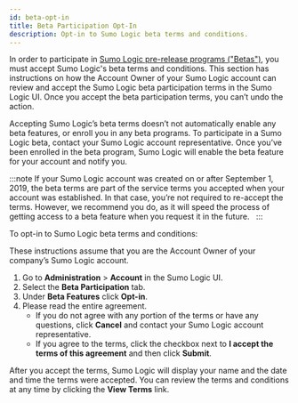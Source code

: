 ```yaml
---
id: beta-opt-in
title: Beta Participation Opt-In
description: Opt-in to Sumo Logic beta terms and conditions.
---
```


In order to participate in [Sumo Logic pre-release programs ("Betas")](docs/beta/index.md), you must accept Sumo Logic's beta terms and conditions. This section has instructions on how the Account Owner of your Sumo Logic account can review and accept the Sumo Logic beta participation terms in the Sumo Logic UI. Once you accept the beta participation terms, you can’t undo the action. 

Accepting Sumo Logic’s beta terms doesn’t not automatically enable any beta features, or enroll you in any beta programs. To participate in a Sumo Logic beta, contact your Sumo Logic account representative. Once you’ve been enrolled in the beta program, Sumo Logic will enable the beta feature for your account and notify you.

:::note
If your Sumo Logic account was created on or after September 1, 2019, the beta terms are part of the service terms you accepted when your account was established. In that case, you’re not required to re-accept the terms. However, we recommend you do, as it will speed the process of getting access to a beta feature when you request it in the future.  
:::

To opt-in to Sumo Logic beta terms and conditions:

These instructions assume that you are the Account Owner of your company’s Sumo Logic account.

1. Go to **Administration** \> **Account** in the Sumo Logic UI.
1. Select the **Beta Participation** tab.
1. Under **Beta Features** click **Opt-in**.
1. Please read the entire agreement.
   * If you do not agree with any portion of the terms or have any questions, click **Cancel** and contact your Sumo Logic account representative.
   * If you agree to the terms, click the checkbox next to **I accept the terms of this agreement** and then click **Submit**.

After you accept the terms, Sumo Logic will display your name and the date and time the terms were accepted. You can review the terms and conditions at any time by clicking the **View Terms** link.
